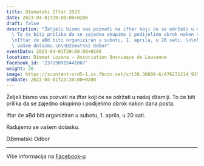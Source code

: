 ```yaml
---
title: Džematski Iftar 2023
date: 2023-04-01T20:00:00+0200
draft: false
description: "Željeli bismo vas pozvati na iftar koji će se održati u našoj džamiji.\
  \ To će biti prilika da se zajedno okupimo i podijelimo obrok nakon dana posta.\n\
  \nIftar će aBd biti organiziran u subotu, 1. aprila, u 20 sati. \n\nRadujemo se\
  \ vašem dolasku.\n\nDžematski Odbor"
eventDate: 2023-04-01T20:00:00+0200
location: Džemat Lozana - Association Bosniaque de Lausanne
facebook_id: '237150915441087'
weight: 30
image: https://scontent-ord5-1.xx.fbcdn.net/v/t39.30808-6/476231214_935500385377228_3500090740640109385_n.jpg?_nc_cat=101&ccb=1-7&_nc_sid=9e60e4&_nc_ohc=L4tCqndw-2QQ7kNvwFkN-lF&_nc_oc=Adl8bVbgJrI2aRhSXcLDrhoXqQqwk-CTnykX8XYVrXl4QLzPvpIbxEGzJUuorEQyasc&_nc_zt=23&_nc_ht=scontent-ord5-1.xx&edm=ABTKTjYEAAAA&_nc_gid=AJb7JvBWCWu4NKsg7gzsLg&oh=00_AfW-xWd7gES33169CUmpE8e9qFtQ0UDWGGsPtqlTOxcN_A&oe=68B3005A
endDate: 2023-04-01T23:30:00+0200
---
```


Željeli bismo vas pozvati na iftar koji će se održati u našoj džamiji. To će biti prilika da se zajedno okupimo i podijelimo obrok nakon dana posta.

Iftar će aBd biti organiziran u subotu, 1. aprila, u 20 sati. 

Radujemo se vašem dolasku.

Džematski Odbor

---

Više informacija na [Facebook-u](https://facebook.com/events/237150915441087)
